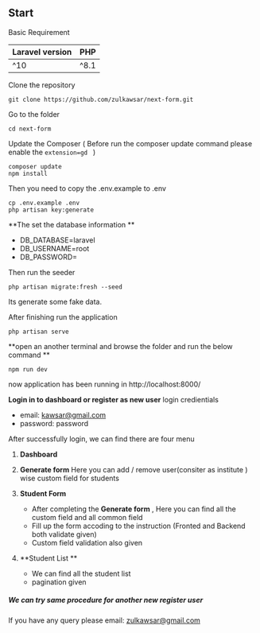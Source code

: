 ## Start
Basic Requirement

| Laravel version |	PHP     |
| ------------ | ------------ |
| ^10  | ^8.1                     |



Clone the repository
```
git clone https://github.com/zulkawsar/next-form.git
```
Go to the folder
```
cd next-form
```
Update the Composer ( Before run the composer update command please enable the ```extension=gd ```  )
```
composer update
npm install
```

Then you need to copy the .env.example to .env
```
cp .env.example .env
php artisan key:generate
```
**The set the database information **
- DB_DATABASE=laravel
- DB_USERNAME=root
- DB_PASSWORD=

Then run the seeder
```
php artisan migrate:fresh --seed
```
Its generate some fake data.

After finishing run the application
```
php artisan serve
```
**open an another terminal and browse the folder and run the below command **
```
npm run dev
```
now application has been running in 
http://localhost:8000/

**Login in to dashboard or register as new user**
login credientials
- email: kawsar@gmail.com
- password: password

After successfully login, we can find there are four menu
1. **Dashboard**
2. **Generate form** 
	Here you can add / remove user(consiter as institute ) wise custom field for students 
3. **Student Form** 
	- After completing the **Generate form** , Here you can find all the custom field and all common field
	- Fill up the form accoding to the instruction (Fronted and Backend both validate given)
	- Custom field validation also given

4. **Student List **
	- We can find all the student list 
	- pagination given

##### We can try same procedure for another new register user
If you have any query please email: zulkawsar@gmail.com
